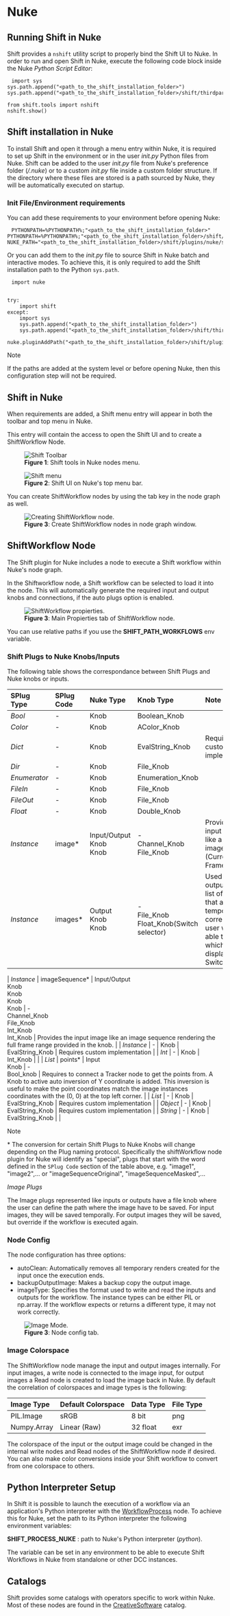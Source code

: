 # Nuke

## Running Shift in Nuke

Shift provides a `nshift` utility script to properly bind the Shift UI to Nuke. In order to run and open Shift in Nuke, execute the following code block inside the Nuke *Python Script Editor*:

<pre><code style="white-space: pre; margin: 20px 0; padding: 10px; box-sizing: border-box;">import sys
sys.path.append("&ltpath_to_the_shift_installation_folder&gt")
sys.path.append("&ltpath_to_the_shift_installation_folder&gt/shift/thirdparty/python/Lib/site-packages")

from shift.tools import nshift
nshift.show()
</code></pre>

## Shift installation in Nuke

To install Shift and open it through a menu entry within Nuke, it is required to set up Shift in the environment or in the user *init.py* Python files from Nuke. Shift can be added to the user *init.py* file from Nuke's preference folder (*<home directory>/.nuke*) or to a custom *init.py* file inside a custom folder structure. If the directory where these files are stored is a path sourced by Nuke, they will be automatically executed on startup.

### Init File/Environment requirements

You can add these requirements to your environment before opening Nuke:

<pre><code style="white-space: pre; margin: 20px 0; padding: 10px; box-sizing: border-box;">PYTHONPATH=&#37;PYTHONPATH&#37;&semi;"&ltpath_to_the_shift_installation_folder&gt"
PYTHONPATH=&#37;PYTHONPATH&#37;&semi;"&ltpath_to_the_shift_installation_folder&gt/shift/thirdparty/python/Lib/site-packages"
NUKE_PATH="&ltpath_to_the_shift_installation_folder&gt/shift/plugins/nuke/startup"&semi;&#37;NUKE_PATH&#37;
</code></pre>

Or you can add them to the *init.py* file to source Shift in Nuke batch and interactive modes. To achieve this, it is only required to add the Shift installation path to the Python `sys.path`.


<pre><code style="white-space: pre; margin: 20px 0; padding: 10px; box-sizing: border-box;">import nuke


try:
    import shift
except:
    import sys
    sys.path.append("&ltpath_to_the_shift_installation_folder&gt")
    sys.path.append("&ltpath_to_the_shift_installation_folder&gt/shift/thirdparty/python/Lib/site-packages")

nuke.pluginAddPath("&ltpath_to_the_shift_installation_folder&gt/shift/plugins/nuke/startup")
</code></pre>

>[!NOTE]
> If the paths are added at the system level or before opening Nuke, then this configuration step will not be required.

## Shift in Nuke

When requirements are added, a Shift menu entry will appear in both the toolbar and top menu in Nuke.


This entry will contain the access to open the Shift UI and to create a ShiftWorkflow Node.

<figure>
      <img src="images/nuke_shift_toolbar.png" alt="Shift Toolbar">
      <figcaption><b>Figure 1</b>: Shift tools in Nuke nodes menu.</figcaption>
</figure>

<figure>
      <img src="images/nuke_shift_menu.png" alt="Shift menu">
      <figcaption><b>Figure 2</b>: Shift UI on Nuke's top menu bar.</figcaption>
</figure>

You can create ShiftWorkflow nodes by using the tab key in the node graph as well.


<figure>
      <img src="images/nuke_shift_search_node.png" alt="Creating ShiftWorkflow node.">
      <figcaption><b>Figure 3</b>: Create ShiftWorkflow nodes in node graph window.</figcaption>
</figure>

## ShiftWorkflow Node

The Shift plugin for Nuke includes a node to execute a Shift workflow within Nuke's node graph.

In the Shiftworkflow node, a Shift workflow can be selected to load it into the node. This will automatically generate the required input and output knobs and connections, if the auto plugs option is enabled.


<figure>
      <img src="images/nuke_shift_node_propierties.png" alt="ShiftWorkflow propierties.">
      <figcaption><b>Figure 3</b>: Main Propierties tab of ShiftWorkflow node.</figcaption>
</figure>

You can use relative paths if you use the **SHIFT_PATH_WORKFLOWS** env variable.

### Shift Plugs to Nuke Knobs/Inputs

The following table shows the correspondance between Shift Plugs and Nuke knobs or inputs.


| SPlug Type   | SPlug Code     | Nuke Type                                        | Knob Type                                                    | Note                                                                                                                                                                                                                                                      |
|:-------------|:---------------|:-------------------------------------------------|:-------------------------------------------------------------|:----------------------------------------------------------------------------------------------------------------------------------------------------------------------------------------------------------------------------------------------------------|
| *Bool*       | -              | Knob                                             | Boolean_Knob                                                 |                                                                                                                                                                                                                                                           |
| *Color*      | -              | Knob                                             | AColor_Knob                                                  |                                                                                                                                                                                                                                                           |
| *Dict*       | -              | Knob                                             | EvalString_Knob                                              | Requires custom implementation                                                                                                                                                                                                                            |
| *Dir*        | -              | Knob                                             | File_Knob                                                    |                                                                                                                                                                                                                                                           |
| *Enumerator* | -              | Knob                                             | Enumeration_Knob                                             |                                                                                                                                                                                                                                                           |
| *FileIn*     | -              | Knob                                             | File_Knob                                                    |                                                                                                                                                                                                                                                           |
| *FileOut*    | -              | Knob                                             | File_Knob                                                    |                                                                                                                                                                                                                                                           |
| *Float*      | -              | Knob                                             | Double_Knob                                                  |                                                                                                                                                                                                                                                           |
| *Instance*   | image*         | Input/Output<br/>Knob<br/>Knob                   | - <br/>Channel_Knob <br/>File_Knob                           | Provides the input image like a single image. (Current Frame)                                                                                                                                                                                             |
| *Instance*   | images*        | Output<br/>Knob<br/>Knob                         | - <br/>File_Knob<br/>Float_Knob(Switch selector)             | Used for outputting a list of images that are not temporally correlated. The user will be able to select which one to display with a Switch.                                                                                              |

| *Instance*   | imageSequence* | Input/Output<br/>Knob<br/>Knob<br/>Knob<br/>Knob | - <br/>Channel_Knob <br/>File_Knob<br/>Int_Knob<br/>Int_Knob | Provides the input image like an image sequence rendering the full frame range provided in the knob.                                                                                                                                                      |
| *Instance*   | -              | Knob                                             | EvalString_Knob                                              | Requires custom implementation                                                                                                                                                                                                                            |
| *Int*        | -              | Knob                                             | Int_Knob                                                     |                                                                                                                                                                                                                                                           |
| *List*       | points*        | Input<br/>Knob                                   | - <br/>Bool_knob                                             | Requires to connect a Tracker node to get the points from. A Knob to active auto inversion of Y coordinate is added. This inversion is useful to make the point coordinates match the image instances coordinates with the (0, 0) at the top left corner. |
| *List*       | -              | Knob                                             | EvalString_Knob                                              | Requires custom implementation                                                                                                                                                                                                                            |
| *Object*     | -              | Knob                                             | EvalString_Knob                                              | Requires custom implementation                                                                                                                                                                                                                            |
| *String*     | -              | Knob                                             | EvalString_Knob                                              |                                                                                                                                                                                                                                                           |

>[!NOTE]
> &#42; The conversion for certain Shift Plugs to Nuke Knobs will change depending on the Plug naming protocol. Specifically the shiftWorkflow node plugin for Nuke will identify as "special", plugs that start with the word defined in the `SPlug Code` section of the table above, e.g. "image1", "image2",... or "imageSequenceOriginal", "imageSequenceMasked",...




*Image Plugs*

The Image plugs represented like inputs or outputs have a file knob where the user can define the path where the image have to be saved.
For input images, they will be saved temporally. For output images they will be saved, but override if the workflow is executed again.

### Node Config

The node configuration has three options:
- autoClean: Automatically removes all temporary renders created for the input once the execution ends.
- backupOutputImage: Makes a backup copy the output image.
- imageType: Specifies the format used to write and read the inputs and outputs for the workflow.  The instance types can be either PIL or np.array.  If the workflow expects or returns a different type, it may not work correctly.

<figure>
      <img src="images/nuke_shift_node_propierties_mode.png" alt="Image Mode.">
      <figcaption><b>Figure 3</b>: Node config tab.</figcaption>
</figure>

### Image Colorspace

The ShiftWorkflow node manage the input and output images internally. For input images, a write node is connected to the image input, for output images a Read node is created to load the image back in Nuke.
By default the correlation of colorspaces and image types is the following:

| Image Type    | Default Colorspace | Data Type | File Type |
|:--------------|:-------------------|:----------|:----------|
| PIL.Image     | sRGB               | 8 bit     | png       |
| Numpy.Array   | Linear (Raw)       | 32 float  | exr       |

The colorspace of the input or the output image could be changed in the internal write nodes and Read nodes of the ShiftWorkflow node if desired.
You can also make color conversions inside your Shift workflow to convert from one colorspace to others.

## Python Interpreter Setup
In Shift it is possible to launch the execution of a workflow via an application's Python interpreter with the [WorkflowProcess](../../reference/nodes/workflow#workflowProcess-node) node. To achieve this for Nuke, set the path to its Python interpreter the following environment variables:

**SHIFT_PROCESS_NUKE** : path to Nuke's Python interpreter (*python*).

The variable can be set in any environment to be able to execute Shift Workflows in Nuke from standalone or other DCC instances.


## Catalogs

Shift provides some catalogs with operators specific to work within Nuke. Most of these nodes are found in the [CreativeSoftware](../../reference/catalogs/shift_catalogs/creativesoftware) catalog. 


<!-- ### Examples
This section is reserved to an example video of how to use Shift in Nuke.
 -->

